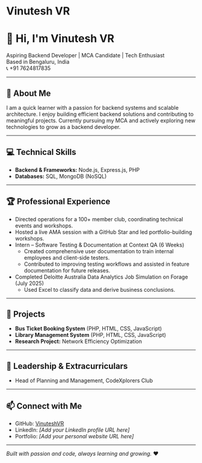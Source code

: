 # Vinutesh VR
# 👋 Hi, I'm Vinutesh VR

Aspiring Backend Developer | MCA Candidate | Tech Enthusiast  
Based in Bengaluru, India  
📞 +91 7624817835  

---

## 🚀 About Me

I am a quick learner with a passion for backend systems and scalable architecture. I enjoy building efficient backend solutions and contributing to meaningful projects. Currently pursuing my MCA and actively exploring new technologies to grow as a backend developer.

---

## 💻 Technical Skills

- **Backend & Frameworks:** Node.js, Express.js, PHP  
- **Databases:** SQL, MongoDB (NoSQL)  

---

## 🏆 Professional Experience

- Directed operations for a 100+ member club, coordinating technical events and workshops.  
- Hosted a live AMA session with a GitHub Star and led portfolio-building workshops.  
- Intern – Software Testing & Documentation at Context QA (6 Weeks)  
  - Created comprehensive user documentation to train internal employees and client-side testers.  
  - Contributed to improving testing workflows and assisted in feature documentation for future releases.  
- Completed Deloitte Australia Data Analytics Job Simulation on Forage (July 2025)  
  - Used Excel to classify data and derive business conclusions.

---

## 📂 Projects

- **Bus Ticket Booking System** (PHP, HTML, CSS, JavaScript)  
- **Library Management System** (PHP, HTML, CSS, JavaScript)  
- **Research Project:** Network Efficiency Optimization  

---

## 🌟 Leadership & Extracurriculars

- Head of Planning and Management, CodeXplorers Club  

---

## 📫 Connect with Me

- GitHub: [VinuteshVR](https://github.com/VinuteshVR)  
- LinkedIn: _[Add your LinkedIn profile URL here]_  
- Portfolio: _[Add your personal website URL here]_  

---

*Built with passion and code, always learning and growing.* ❤️

